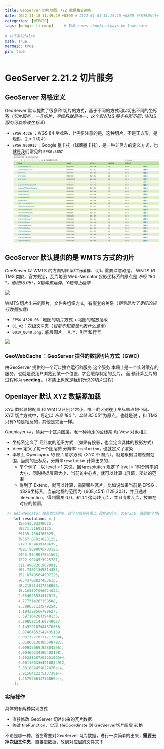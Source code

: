 ```yaml
---
title: GeoServer 切片地图，XYZ 数据格式转换
date: 2022-11-18 11:49:29 +0800 # 2022-01-01 13:14:15 +0800 只写日期也行；不写秒也行；这样也行 2022-03-09T00:55:42+08:00
categories: [WEBGIS]
tags: [webgis tilemap]     # TAG names should always be lowercase

# 以下默认false
math: true
mermaid: true
pin: true
---
```


# GeoServer 2.21.2 切片服务

## GeoServer 网格定义

GeoServer 默认提供了很多种 切片的方式，基于不同的方式可以切出不同的坐标系（*切片服务，一旦切片，坐标系就是唯一，这个和WMS 服务有所不同，WMS 服务可以修改坐标系*）

+ `EPSG:4326` ：WGS 84 坐标系，(*需要注意的是，这种切片，不是正方形，是矩形，2 * 1 切片)
+ `EPSG:900913` ：Google 墨卡托（球面墨卡托），是一种非官方的定义方式，也就是我们常见的 `EPSG:3857`
![EPSG:900913](../assets/img/post/2022-11-18/20221117163407.png)

## GeoServer 默认提供的是 WMTS 方式的切片

GeoServer 以 WMTS 的方向对图层进行缓存、切片
需要注意的是， WMTS 和 TMS 类似，官方规定，瓦片地图 Web-Mercator 投影坐标系的原点是 *东经 180 °，南纬85.05°，X轴向东延伸，Y轴向上延伸*

![](../../assets/img/post/2022-11-18/20221117201519.png)

WMTS 切片出来的图片，文件夹组织方式，有嵌套的关系（*猜测是为了更好的进行数据加载*）

+ `EPSG_4326_06`：地图的切片方式 + 地图的缩放层级
+ `01_02`：次级文件夹（*目前不知道是代表什么意思*）
+ `0019_0040.png`：底层图片， X_Y，列号和行号

![](../../assets/img/post/2022-11-18/20221117194310.png)

### GeoWebCache ：GeoServer 提供的数据切片方式（GWC）
由GeoServer 提供的一个可以独立运行的服务
这个服务 本质上是一个实时缓存的服务，也就是说用户浏览到某一个位置，才会缓存特定的瓦片。
而 预计算瓦片的过程称为 **seeding** 。（本质上也就是我们所说的切片过程）

## Openlayer 默认 XYZ 数据源加载

XYZ 数据源的配置 和 WMTS 区别非常小，唯一的区别在于坐标原点的不同。
XYZ 切片方式中，规定以 *东经 180 °，北纬 85.05°* 为原点，也就是说 ，和 TMS 只有Y轴是相反的，其他是完全一样。

Openlayer 中，渲染一个瓦片图层，和一种特定的坐标系 和 View 对象相关

+ 坐标系定义了 经纬度的组织方式 （如果有投影，也会定义具体的投影方式）
+ View 定义了每一个图层的 分辨率 `resolution`，也就定义了渲染
+ 本质上 Openlayers 的 图片请求方式（XYZ 中 图片），就是根据当前视图范围，当前的坐标系，分辨率`resolution` 计算出来的，
	+ 举个例子：以 level = 1 来说，因为resolution 规定了 level = 1时分辨率的大小，同时根据屏幕大小、当前的中心点，就可以计算出屏幕，所处的范围
	+ 得到了 Extend，就可以计算，需要哪些瓦片，比如说如果当前是 EPSG：4326坐标系，当前地图的范围为（60E,45N) (12E,30S)，并且通过 tileFunction，得到需要 0.0，和 0.1 这两块瓦片，并且请求瓦片，放置在对应的位置。

```js
 // Web-Mercator 投影的分辨率，这个分辨率再乘上 图片的大小，256*256，就是整个地图大小
    let resolutions = [
      156543.03390625,
      78271.516953125,
      39135.7584765625,
      19567.87923828125,
      9783.939619140625,
      4891.9698095703125,
      2445.9849047851562,
      1222.9924523925781,
      611.4962261962891,
      305.74811309814453,
      152.87405654907226,
      76.43702827453613,
      38.218514137268066,
      19.109257068634033,
      9.554628534317017,
      4.777314267158508,
      2.388657133579254,
      1.194328566789627,
      0.5971642833948135,
      0.29858214169740677,
      0.14929107084870338,
      0.07464553542435169,
      0.037322767712175846,
      0.018661383856087923,
      0.009330691928043961,
      0.004665345964021981,
      0.0023326729820109904,
      0.0011663364910054952,
      5.831682455027476e-4,
      2.915841227513738e-4,
      1.457920613756869e-4,
    ];
```

### 实际操作

具体的有两种实现方式

+ 直接修改 GeoServer 切片出来的瓦片数据
+ 修改 tileFunction，实现 tileCoordinate 到 GeoServer切片图层 转换

不论是哪一种，首先需要对GeoServer 切片数据，进行一次简单的出来，**需要去掉次级文件夹**，直接把数据，放到对应层的文件夹下
